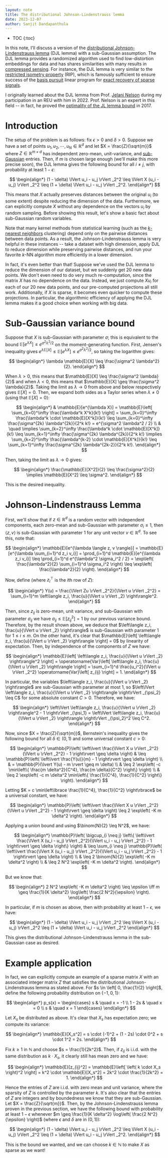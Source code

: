 ```yaml
---
layout: note
title: The distributional Johnson-Lindenstrauss lemma 
date: 2023-12-07
author: Sanjit Dandapanthula
---
```


- TOC
{:toc}

In this note, I'll discuss a version of the [distributional Johnson-Lindenstrauss lemma](https://en.wikipedia.org/wiki/Johnson%E2%80%93Lindenstrauss_lemma) (DJL lemma) with a sub-Gaussian assumption. The DJL lemma provides a randomized algorithm used to find low-distortion embeddings for data and has shares similarities with many results in [compressed sensing](https://en.wikipedia.org/wiki/Compressed_sensing). For instance, the DJL lemma is very similar to the [restricted isometry property](https://en.wikipedia.org/wiki/Restricted_isometry_property) (RIP), which is famously sufficient to ensure success of the [basis pursuit](https://en.wikipedia.org/wiki/Basis_pursuit) linear program for [exact recovery of sparse signals](https://arxiv.org/pdf/math/0410542.pdf).

I originally learned about the DJL lemma from Prof. [Jelani Nelson](https://people.eecs.berkeley.edu/~minilek/) during my participation in an REU with him in 2022. Prof. Nelson is an expert in this field -- in fact, he proved the [optimality of the JL lemma bound](https://arxiv.org/pdf/1609.02094.pdf) in 2017.

# Introduction

The setup of the problem is as follows: fix $\epsilon > 0$ and $\delta > 0$. Suppose we have a set of points $u_1, u_2, \cdots, u_N \in \mathbb{R}^d$ and let $X = \frac{Z}{\sqrt{m}}$ where $Z \in \mathbb{R}^{m \times d}$ has independent zero-mean, unit-variance, and [sub-Gaussian](https://en.wikipedia.org/wiki/Sub-Gaussian_distribution) entries. Then, if $m$ is chosen large enough (we'll make this more precise soon), the DJL lemma gives the following bound for all $i \neq j$, with probability at least $1 - \epsilon$:

$$
\begin{align*}
    (1 - \delta) \lVert u_i - u_j \rVert _2^2 \leq \lVert X (u_i - u_j) \rVert _2^2 \leq (1 + \delta) \lVert u_i - u_j \rVert _2^2.
\end{align*}
$$

This means that $X$ actually preserves distances between the original $u_i$ (to some extent) despite reducing the dimension of the data. Furthermore, we can explicitly compute $X$ without any dependence on the vectors $u_i$ by random sampling. Before showing this result, let's show a basic fact about sub-Gaussian random variables.

Note that many kernel methods from statistical learning (such as the [$k$-nearest neighbors](https://en.wikipedia.org/wiki/K-nearest_neighbors_algorithm) clustering) depend only on the pairwise distances between data points. As a result, the Johnson-Lindenstrauss lemma is very helpful in these instances -- take a dataset with high dimension, apply DJL to reduce dimension while preserving pairwise distances, and run your favorite $k$-NN algorithm more efficiently in a lower dimension.

In fact, it's even better than that! Suppose we've used the DJL lemma to reduce the dimension of our dataset, but we suddenly get 20 new data points. We don't even need to do very much re-computation, since the matrix $X$ has no dependence on the data. Instead, we just compute $X u_i$ for each of our 20 new data points, and our pre-computed projections all still work. Additionally, if $X$ is sparse, it becomes even quicker to compute these projections. In particular, the algorithmic efficiency of applying the DJL lemma makes it a good choice when working with big data.

# Sub-Gaussian variance bound

Suppose that $X$ is sub-Gaussian with parameter $\sigma$; this is equivalent to the bound $\mathbb{E}[e^{\lambda X}] \leq e^{\sigma^2 \lambda^2 / 2}$ on the moment-generating function. First, Jensen's inequality gives $e^{\lambda \mathbb{E}[X]} \leq \mathbb{E}[e^{\lambda X}] \leq e^{\sigma^2 \lambda^2 / 2}$, so taking the logarithm gives:

$$
\begin{align*}
    \lambda \mathbb{E}[X] \leq \frac{\sigma^2 \lambda^2}{2}.
\end{align*}
$$

When $\lambda > 0$, this means that $\mathbb{E}[X] \leq \frac{\sigma^2 \lambda}{2}$ and when $\lambda < 0$, this means that $\mathbb{E}[X] \geq \frac{\sigma^2 \lambda}{2}$. Taking the limit as $\lambda \to 0$ from above and below respectively gives $\mathbb{E}[X] = 0$. Then, we expand both sides as a Taylor series when $\lambda \neq 0$ (using that $\mathbb{E}[X] = 0$):

$$
\begin{align*}
     & \mathbb{E}[e^{\lambda X}]
    = \mathbb{E}\left[ \sum_{k=0}^\infty \frac{\lambda^k X^k}{k!} \right]
    = \sum_{k=0}^\infty \frac{\lambda^k \cdot \mathbb{E}[X^k]}{k!}
    \leq \sum_{k=0}^\infty \frac{\sigma^{2k} \lambda^{2k}}{2^k k!}
    = e^{\sigma^2 \lambda^2 / 2}                                                   \\
     & \quad \implies \sum_{k=2}^\infty \frac{\lambda^k \cdot \mathbb{E}[X^k]}{k!}
    \leq \sum_{k=1}^\infty \frac{\sigma^{2k} \lambda^{2k}}{2^k k!}
    \implies \sum_{k=2}^\infty \frac{\lambda^{k-2} \cdot \mathbb{E}[X^k]}{k!}
    \leq \sum_{k=1}^\infty \frac{\sigma^{2k} \lambda^{2k-2}}{2^k k!}.
\end{align*}
$$

Then, taking the limit as $\lambda \to 0$ gives:

$$
\begin{align*}
    \frac{\mathbb{E}[X^2]}{2} \leq \frac{\sigma^2}{2}
    \implies \mathbb{E}[X^2] \leq \sigma^2.
\end{align*}
$$

This is the desired inequality.

# Johnson-Lindenstrauss Lemma

First, we'll show that if $z \in \mathbb{R}^d$ is a random vector with independent components, each zero-mean and sub-Gaussian with parameter $\sigma_i \leq 1$, then $\langle z, v \rangle$ is sub-Gaussian with parameter 1 for any unit vector $v \in \mathbb{R}^d$. To see this, note that:

$$
\begin{align*}
    \mathbb{E}[e^{\lambda \langle z, v \rangle}]
    = \mathbb{E}[e^{\lambda \sum_{i=1}^d z_i v_i}]
    = \prod_{i=1}^d \mathbb{E}[e^{\lambda z_i v_i}]
    \leq \prod_{i=1}^d e^{\lambda^2 \sigma_i^2 / 2}
    = \exp\left( \frac{\lambda^2}{2} \sum_{i=1}^d \sigma_i^2 \right)
    \leq \exp\left( \frac{\lambda^2}{2} \right).
\end{align*}
$$

Now, define (where $z_i^\top$ is the $i$th row of $Z$):

$$
\begin{align*}
    Y(u) = \frac{\lVert Zu \rVert _2^2}{\lVert u \rVert _2^2} = \sum_{i=1}^m \left\langle z_i, \frac{u}{\lVert u \rVert _2} \right\rangle^2.
\end{align*}
$$

Then, since $z_{ij}$ is zero-mean, unit variance, and sub-Gaussian with parameter $\sigma_{ij}$ we have $\sigma_{ij} \leq \mathbb{E}[z_{ij}^2] = 1$ by our previous variance bound. Therefore, by the result shown above, we deduce that $\left\langle z_i, \frac{u}{\lVert u \rVert _2} \right\rangle$ is sub-Gaussian with parameter 1 for $1 \leq i \leq m$. On the other hand, it's clear that $\mathbb{E}\left[ \left\langle z_i, \frac{u}{\lVert u \rVert _2} \right\rangle \right] = 0$ by linearity of expectation. Then, by independence of the components of $Z$ we have:

$$
\begin{align*}
    \mathbb{E}\left[ \left\langle z_i, \frac{u}{\lVert u \rVert _2} \right\rangle^2 \right]
    = \operatorname{Var}\left[ \left\langle z_i, \frac{u}{\lVert u \rVert _2} \right\rangle \right]
    = \sum_{i=1}^d \frac{u_i^2}{\lVert u \rVert _2^2} \operatorname{Var}\left[ z_{ij} \right]
    = 1.
\end{align*}
$$

In particular, the variables $\left\langle z_i, \frac{u}{\lVert u \rVert _2} \right\rangle$ are sub-Gaussian with parameter at most 1, so $\left\lVert \left\langle z_i, \frac{u}{\lVert u \rVert _2} \right\rangle \right\rVert _{\psi_2} \leq C$ for some absolute constant $C > 0$. Therefore, we have:

$$
\begin{align*}
    \left\lVert \left\langle z_i, \frac{u}{\lVert u \rVert _2} \right\rangle^2 - 1 \right\rVert _{\psi_1}
    = \left\lVert \left\langle z_i, \frac{u}{\lVert u \rVert _2} \right\rangle \right\rVert _{\psi_2}^2
    \leq C^2.
\end{align*}
$$

Now, since $X = \frac{Z}{\sqrt{m}}$, Bernstein's inequality gives the following bound for all $\delta \in (0, 1)$ and some universal constant $c > 0$:

$$
\begin{align*}
    \mathbb{P}\left( \left\lvert \frac{\lVert X u \rVert _2^2}{\lVert u \rVert _2^2} - 1 \right\rvert \geq \delta \right)
     & \leq \mathbb{P}\left( \left\lvert \frac{Y(u)}{m} - 1 \right\rvert \geq \delta \right)          \\
     & = \mathbb{P}(\lvert Y(u) - m \rvert \geq m \delta)                                             \\
     & \leq 2 \exp\left( -c \min\left\{ \frac{m \delta^2}{C^4}, \frac{m \delta}{C^2} \right\} \right) \\
     & \leq 2 \exp\left( -c m \delta^2 \min\left\{ \frac{1}{C^4}, \frac{1}{C^2} \right\} \right).
\end{align*}
$$

Letting $K = c \min\left\lbrace \frac{1}{C^4}, \frac{1}{C^2} \right\rbrace$ be a universal constant, we have:

$$
\begin{align*}
    \mathbb{P}\left( \left\lvert \frac{\lVert X u \rVert _2^2}{\lVert u \rVert _2^2} - 1 \right\rvert \geq \delta \right)
    \leq 2 \exp\left( -K m \delta^2 \right).
\end{align*}
$$

Applying a union bound and using $\binom{N}{2} \leq N^2$, we have:

$$
\begin{align*}
    \mathbb{P}\left( \bigcup_{i \neq j} \left\{ \left\lvert \frac{\lVert X (u_i - u_j) \rVert _2^2}{\lVert u_i - u_j \rVert _2^2} - 1 \right\rvert \geq \delta \right\} \right)
     & \leq \sum_{i \neq j} \mathbb{P}\left( \left\lvert \frac{\lVert X (u_i - u_j) \rVert _2^2}{\lVert u_i - u_j \rVert _2^2} - 1 \right\rvert \geq \delta \right) \\
     & \leq 2 \binom{N}{2} \exp\left( -K m \delta^2 \right)                                                                                                       \\
     & \leq 2 N^2 \exp\left( -K m \delta^2 \right).
\end{align*}
$$

But we know that:

$$
\begin{align*}
    2 N^2 \exp\left( -K m \delta^2 \right) \leq \epsilon
    \iff m \geq \frac{1}{K \delta^2} \log\left( \frac{2 N^2}{\epsilon} \right).
\end{align*}
$$

In particular, if $m$ is chosen as above, then with probability at least $1 - \epsilon$, we have:

$$
\begin{align*}
    (1 - \delta) \lVert u_i - u_j \rVert _2^2 \leq \lVert X (u_i - u_j) \rVert _2^2 \leq (1 + \delta) \lVert u_i - u_j \rVert _2^2
\end{align*}
$$

This gives the distributional Johnson-Lindenstrauss lemma in the sub-Gaussian case as desired.

# Example application

In fact, we can explicitly compute an example of a sparse matrix $X$ with an associated integer matrix $Z$ that satisfies the distributional Johnson-Lindenstrauss lemma as stated above. For $s \in \left[ 0, \frac{1}{2} \right]$, define the following probability distribution on $\{ -1, 0, 1 \}$:

$$
\begin{align*}
    p_s(x)
    = \begin{cases}
          s      & \quad x = -1 \\
          1 - 2s & \quad x = 0  \\
          s      & \quad x = 1
      \end{cases}
\end{align*}
$$

Let $X_s$ be distributed as above. It's clear that $X_s$ has expectation zero; we compute its variance:

$$
\begin{align*}
    \mathbb{E}[X_s^2]
    = s \cdot (-1)^2 + (1 - 2s) \cdot 0^2 + s \cdot 1^2
    = 2s.
\end{align*}
$$

Fix $k \geq 1$ in $\mathbb{N}$ and choose $s = \frac{1}{2k^2}$. Then, if $z_{ij}$ is i.i.d. with the same distribution as $k \cdot X_s$, it clearly still has mean zero and we have:

$$
\begin{align*}
    \mathbb{E}[z_{ij}^2]
    = \mathbb{E}\left[ \left( k \cdot X_s \right)^2 \right]
    = k^2 \cdot \mathbb{E}[X_s^2]
    = 2k^2 \cdot \frac{1}{2k^2}
    = 1.
\end{align*}
$$

Hence the entries of $Z$ are i.i.d. with zero mean and unit variance, where the sparsity of $Z$ is controlled by the parameter $k$. It's also clear that the entries of $Z$ are integers and by boundedness we know that they are sub-Gaussian. Let $X = \frac{Z}{\sqrt{m}}$. Then, by the Johnson-Lindenstrauss lemma proven in the previous section, we have the following bound with probability at least $1 - \epsilon$ whenever $m \geq \frac{1}{K \delta^2} \log\left( \frac{2 N^2}{\epsilon} \right)$ (where $\epsilon$ and $\delta$ are in $(0, 1)$):

$$
\begin{align*}
    (1 - \delta) \lVert u_i - u_j \rVert _2^2 \leq \lVert X (u_i - u_j) \rVert _2^2 \leq (1 + \delta) \lVert u_i - u_j \rVert _2^2.
\end{align*}
$$

This is the bound we wanted, and we can choose $k \in \mathbb{N}$ to make $X$ as sparse as we want!
